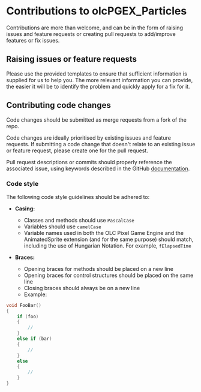 # Contributions to olcPGEX_Particles

Contributions are more than welcome, and can be in the form of raising issues and feature requests or creating pull requests to add/improve features or fix issues.

## Raising issues or feature requests

Please use the provided templates to ensure that sufficient information is supplied for us to help you. The more relevant information you can provide, the easier it will be to identify the problem and quickly apply for a fix for it.

## Contributing code changes

Code changes should be submitted as merge requests from a fork of the repo.

Code changes are ideally prioritised by existing issues and feature requests. If submitting a code change that doesn't relate to an existing issue or feature request, please create one for the pull request.

Pull request descriptions or commits should properly reference the associated issue, using keywords described in the GitHub [documentation](https://help.github.com/en/github/managing-your-work-on-github/closing-issues-using-keywords).

### Code style

The following code style guidelines should be adhered to:

- **Casing:**
    - Classes and methods should use `PascalCase`
    - Variables should use `camelCase`
    - Variable names used in both the OLC Pixel Game Engine and the AnimatedSprite extension (and for the same purpose) should match, including the use of Hungarian Notation. For example, `fElapsedTime`

- **Braces:**
    - Opening braces for methods should be placed on a new line
    - Opening braces for control structures should be placed on the same line
    - Closing braces should always be on a new line
    - Example:

```cpp
void FooBar()
{
    if (foo)
    {
        //
    }
    else if (bar)
    {
        //
    }
    else
    {
        //
    }
}
```
